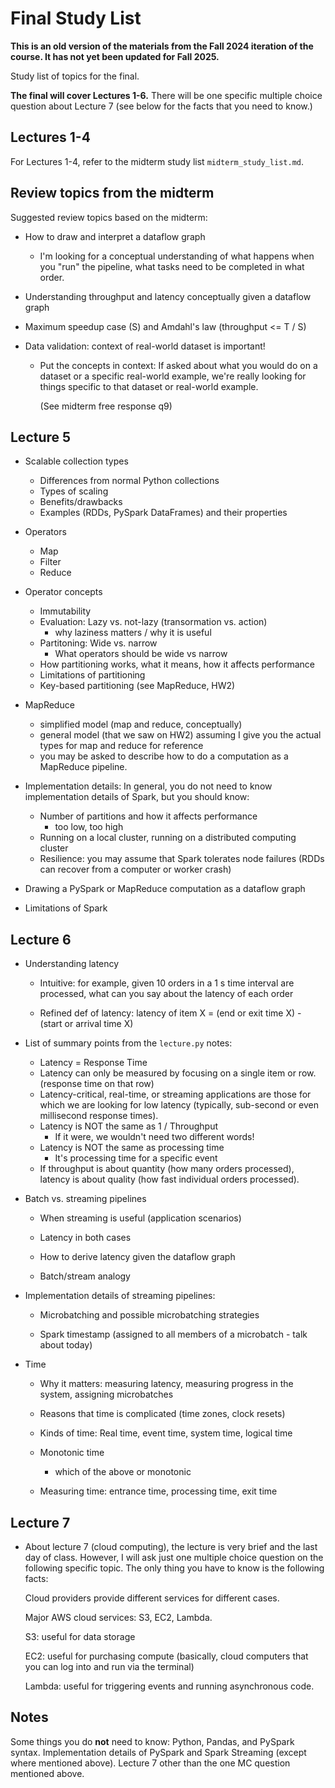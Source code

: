 # Final Study List

**This is an old version of the materials from the Fall 2024 iteration of the course. It has not yet been updated for Fall 2025.**

Study list of topics for the final.

**The final will cover Lectures 1-6.**
There will be one specific multiple choice question about Lecture 7 (see below for the facts that you need to know.)

## Lectures 1-4

For Lectures 1-4, refer to the midterm study list `midterm_study_list.md`.

## Review topics from the midterm

Suggested review topics based on the midterm:

- How to draw and interpret a dataflow graph

    + I'm looking for a conceptual understanding of what happens when
      you "run" the pipeline, what tasks need to be completed in what order.

- Understanding throughput and latency conceptually given a dataflow graph

- Maximum speedup case (S) and Amdahl's law (throughput <= T / S)

- Data validation: context of real-world dataset is important!

  + Put the concepts in context:
    If asked about what you would do on a dataset or a specific
    real-world example, we're really looking for things specific to that
    dataset or real-world example.

    (See midterm free response q9)

## Lecture 5

- Scalable collection types

    + Differences from normal Python collections
    + Types of scaling
    + Benefits/drawbacks
    + Examples (RDDs, PySpark DataFrames) and their properties

- Operators

    + Map
    + Filter
    + Reduce

- Operator concepts

    + Immutability
    + Evaluation: Lazy vs. not-lazy (transormation vs. action)
        - why laziness matters / why it is useful
    + Partitoning: Wide vs. narrow
        - What operators should be wide vs narrow
    + How partitioning works, what it means, how it affects performance
    + Limitations of partitioning
    + Key-based partitioning (see MapReduce, HW2)

- MapReduce

    + simplified model (map and reduce, conceptually)
    + general model (that we saw on HW2) assuming I give you
      the actual types for map and reduce for reference
    + you may be asked to describe how to do a computation as a MapReduce
      pipeline.

- Implementation details: In general, you do not need to know implementation details of Spark, but you should know:
    + Number of partitions and how it affects performance
        * too low, too high
    + Running on a local cluster, running on a distributed computing cluster
    + Resilience: you may assume that Spark tolerates node failures (RDDs can recover from a computer or worker crash)

- Drawing a PySpark or MapReduce computation as a dataflow graph

- Limitations of Spark

## Lecture 6

- Understanding latency

    + Intuitive: for example, given 10 orders in a 1 s time interval are
      processed, what can you say about the latency of each order

    + Refined def of latency:
        latency of item X = (end or exit time X) - (start or arrival time X)

- List of summary points from the `lecture.py` notes:
    + Latency = Response Time
    + Latency can only be measured by focusing on a single item or row. (response time on that row)
    + Latency-critical, real-time, or streaming applications are those for which we are looking for low latency (typically, sub-second or even millisecond response times).
    + Latency is NOT the same as 1 / Throughput
        * If it were, we wouldn't need two different words!
    + Latency is NOT the same as processing time
        * It's processing time for a specific event
    + If throughput is about quantity (how many orders processed), latency is about quality (how fast individual orders processed).

- Batch vs. streaming pipelines

    + When streaming is useful (application scenarios)

    + Latency in both cases

    + How to derive latency given the dataflow graph

    + Batch/stream analogy

- Implementation details of streaming pipelines:

    + Microbatching and possible microbatching strategies

    + Spark timestamp (assigned to all members of a microbatch - talk about today)

- Time

    + Why it matters: measuring latency, measuring progress in the system, assigning microbatches

    + Reasons that time is complicated (time zones, clock resets)

    + Kinds of time: Real time, event time, system time, logical time

    + Monotonic time
        * which of the above or monotonic

    + Measuring time: entrance time, processing time, exit time

## Lecture 7

- About lecture 7 (cloud computing),
  the lecture is very brief and the last day of class.
  However, I will ask just one multiple choice question on the
  following specific topic.
  The only thing you have to know is the following facts:

  Cloud providers provide different services for different cases.

  Major AWS cloud services: S3, EC2, Lambda.

  S3: useful for data storage

  EC2: useful for purchasing compute (basically, cloud computers that you can log into and run via the terminal)

  Lambda: useful for triggering events and running asynchronous code.

## Notes

Some things you do **not** need to know:
Python, Pandas, and PySpark syntax.
Implementation details of PySpark and Spark Streaming (except where mentioned above).
Lecture 7 other than the one MC question mentioned above.
